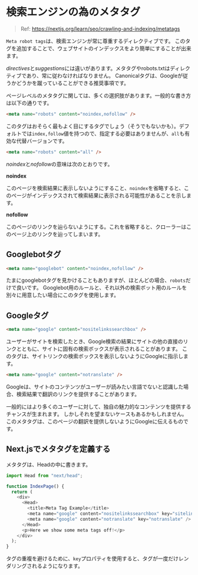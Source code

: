 # 検索エンジンの為のメタタグ

> Ref: https://nextjs.org/learn/seo/crawling-and-indexing/metatags

`Meta robot tags`は、検索エンジンが常に尊重するディレクティブです。
このタグを追加することで、ウェブサイトのインデックスをより簡単にすることが出来ます。

*directives*と*suggestions*には違いがあります。メタタグやrobots.txtはディレクティブであり、常に従わなければなりません。
Canonicalタグは、Googleが従うかどうかを蹴っていることができる推奨事項です。

ページレベルのメタタグに関しては、多くの選択肢があります。一般的な書き方は以下の通りです。

```html
<meta name="robots" content="noindex,nofollow" />
```

このタグはおそらく最もよく目にするタグでしょう（そうでもないかも）。デフォルトでは`index,follow`値を持つので、指定する必要はありませんが、`all`も有効な代替バージョンです。

```html
<meta name="robots" content="all" />
```

*noindex*と*nofollow*の意味は次のとおりです。

**noindex**

このページを検索結果に表示しないようにすること、`noindex`を省略すると、このページがインデックスされて検索結果に表示される可能性があることを示します。

**nofollow**

このページのリンクを辿らないようにする。これを省略すると、クローラーはこのページ上のリンクを辿ってしまいます。

## Googlebotタグ

```html
<meta name="googlebot" content="noindex,nofollow" />
```

たまにgooglebotタグを見かけることもありますが、ほとんどの場合、`robots`だけで良いです。
Googlebot用のルールと、それ以外の検索ボット用のルールを別々に用意したい場合にこのタグを使用します。

## Googleタグ

```html
<meta name="google" content="nositelinkssearchbox" />
```

ユーザーがサイトを検索したとき、Google検索の結果にサイトの他の直接のリンクとともに、サイトに固有の検索ボックスが表示されることがあります。
このタグは、サイトリンクの検索ボックスを表示しないようにGoogleに指示します。

```html
<meta name="google" content="notranslate" />
```

Googleは、サイトのコンテンツがユーザーが読みたい言語でないと認識した場合、検索結果で翻訳のリンクを提供することがあります。

一般的にはより多くのユーザーに対して、独自の魅力的なコンテンツを提供するチャンスが生まれます。
しかしそれを望まないケースもあるかもしれません。このメタタグは、このページの翻訳を提供しないようにGoogleに伝えるものです。

## Next.jsでメタタグを定義する

メタタグは、Headの中に書きます。

```javascript
import Head from "next/head";

function IndexPage() {
  return (
    <div>
      <Head>
        <title>Meta Tag Example</title>
        <meta name="google" content="nositelinkssearchbox" key="sitelinks" />
        <meta name="google" content="notranslate" key="notranslate" />
      </Head>
      <p>Here we show some meta tags off!</p>
    </div>
  );
}
```

タグの重複を避けるために、`key`プロパティを使用すると、タグが一度だけレンダリングされるようになります。
